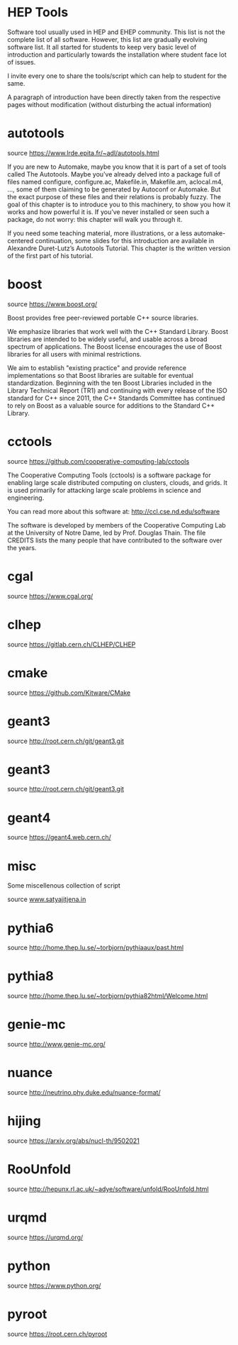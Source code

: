 # HEP Tools

Software tool usually used in HEP and EHEP community. This list is not the complete list of all software. However, this list are gradually evolving software list. It all started for students to keep very basic level of introduction and particularly towards the installation where student face lot of issues. 

I invite every one to share the tools/script which can help to student for the same. 

A paragraph of introduction have been directly taken from the respective pages without modification (without disturbing the actual information)

# autotools 

source https://www.lrde.epita.fr/~adl/autotools.html

If you are new to Automake, maybe you know that it is part of a set of tools called The Autotools. Maybe you’ve already delved into a package full of files named configure, configure.ac, Makefile.in, Makefile.am, aclocal.m4, …, some of them claiming to be generated by Autoconf or Automake. But the exact purpose of these files and their relations is probably fuzzy. The goal of this chapter is to introduce you to this machinery, to show you how it works and how powerful it is. If you’ve never installed or seen such a package, do not worry: this chapter will walk you through it.

If you need some teaching material, more illustrations, or a less automake-centered continuation, some slides for this introduction are available in Alexandre Duret-Lutz’s Autotools Tutorial. This chapter is the written version of the first part of his tutorial. 

# boost 

source https://www.boost.org/

Boost provides free peer-reviewed portable C++ source libraries.

We emphasize libraries that work well with the C++ Standard Library. Boost libraries are intended to be widely useful, and usable across a broad spectrum of applications. The Boost license encourages the use of Boost libraries for all users with minimal restrictions.

We aim to establish "existing practice" and provide reference implementations so that Boost libraries are suitable for eventual standardization. Beginning with the ten Boost Libraries included in the Library Technical Report (TR1) and continuing with every release of the ISO standard for C++ since 2011, the C++ Standards Committee has continued to rely on Boost as a valuable source for additions to the Standard C++ Library.



# cctools 

source https://github.com/cooperative-computing-lab/cctools

The Cooperative Computing Tools (cctools) is a software
package for enabling large scale distributed computing
on clusters, clouds, and grids.  It is used primarily for
attacking large scale problems in science and engineering.

You can read more about this software at:
   http://ccl.cse.nd.edu/software

The software is developed by members of the Cooperative
Computing Lab at the University of Notre Dame, led by
Prof. Douglas Thain.  The file CREDITS lists the many
people that have contributed to the software over the years.


# cgal 
source https://www.cgal.org/
# clhep 
source https://gitlab.cern.ch/CLHEP/CLHEP
# cmake 
source https://github.com/Kitware/CMake
# geant3 
source http://root.cern.ch/git/geant3.git
# geant3 
source http://root.cern.ch/git/geant3.git
# geant4 
source https://geant4.web.cern.ch/

# misc 

Some miscellenous collection of script

source www.satyajitjena.in


# pythia6 
source http://home.thep.lu.se/~torbjorn/pythiaaux/past.html
# pythia8 
source http://home.thep.lu.se/~torbjorn/pythia82html/Welcome.html
# genie-mc 
source http://www.genie-mc.org/
# nuance 
source http://neutrino.phy.duke.edu/nuance-format/
# hijing 
source https://arxiv.org/abs/nucl-th/9502021
# RooUnfold 
source http://hepunx.rl.ac.uk/~adye/software/unfold/RooUnfold.html
# urqmd 
source https://urqmd.org/
# python 
source https://www.python.org/
# pyroot 
source https://root.cern.ch/pyroot
